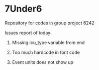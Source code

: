 # 7Under6
Repository for codes in group project 6242

Issues report of today:

1. Missing icu_type variable from end

2. Too much hardcode in font code

3. Event units does not show up

